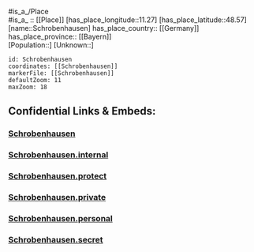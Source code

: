 ﻿---
location: [48.57,11.27] 
mapzoom: [7,12] 
mapmarker: city 
type: City
tags:
- geo/City


SpocWebEntityId: 34074
isDeleted: false
confidential: public

---
#is_a_/Place  
#is_a_ :: [[Place]] 
[has_place_longitude::11.27] 
[has_place_latitude::48.57] 
[name::Schrobenhausen] 
has_place_country:: [[Germany]]  
has_place_province:: [[Bayern]]  
[Population::] 
[Unknown::] 


```leaflet
id: Schrobenhausen
coordinates: [[Schrobenhausen]] 
markerFile: [[Schrobenhausen]] 
defaultZoom: 11 
maxZoom: 18
```


## Confidential Links & Embeds: 

### [Schrobenhausen](/_public/Earth/Continent/Europe/Europe~Central/Germany/Germany~West/Bayern/counties~Bayern/Neuburg-Schrobenhausen/cities~Schrobenhsn/Schrobenhausen.md) 

### [Schrobenhausen.internal](/_internal/Earth/Continent/Europe/Europe~Central/Germany/Germany~West/Bayern/counties~Bayern/Neuburg-Schrobenhausen/cities~Schrobenhsn/Schrobenhausen.internal.md) 

### [Schrobenhausen.protect](/_protect/Earth/Continent/Europe/Europe~Central/Germany/Germany~West/Bayern/counties~Bayern/Neuburg-Schrobenhausen/cities~Schrobenhsn/Schrobenhausen.protect.md) 

### [Schrobenhausen.private](/_private/Earth/Continent/Europe/Europe~Central/Germany/Germany~West/Bayern/counties~Bayern/Neuburg-Schrobenhausen/cities~Schrobenhsn/Schrobenhausen.private.md) 

### [Schrobenhausen.personal](/_personal/Earth/Continent/Europe/Europe~Central/Germany/Germany~West/Bayern/counties~Bayern/Neuburg-Schrobenhausen/cities~Schrobenhsn/Schrobenhausen.personal.md) 

### [Schrobenhausen.secret](/_secret/Earth/Continent/Europe/Europe~Central/Germany/Germany~West/Bayern/counties~Bayern/Neuburg-Schrobenhausen/cities~Schrobenhsn/Schrobenhausen.secret.md) 

